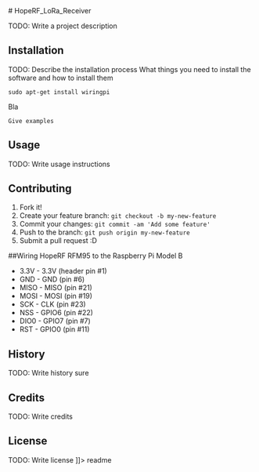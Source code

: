 <snippet>
  <content>
# HopeRF_LoRa_Receiver

TODO: Write a project description
## Installation
TODO: Describe the installation process
What things you need to install the software and how to install them
```
sudo apt-get install wiringpi
```
Bla
```
Give examples
```
## Usage
TODO: Write usage instructions
## Contributing
1. Fork it!
2. Create your feature branch: `git checkout -b my-new-feature`
3. Commit your changes: `git commit -am 'Add some feature'`
4. Push to the branch: `git push origin my-new-feature`
5. Submit a pull request :D

##Wiring HopeRF RFM95 to the Raspberry Pi Model B

* 3.3V - 3.3V (header pin #1) 
* GND - GND (pin #6) 
* MISO - MISO (pin #21) 
* MOSI - MOSI (pin #19) 
* SCK - CLK (pin #23) 
* NSS - GPIO6 (pin #22) 
* DIO0 - GPIO7 (pin #7) 
* RST - GPIO0 (pin #11)


## History
TODO: Write history sure
## Credits
TODO: Write credits
## License
TODO: Write license
]]></content>
  <tabTrigger>readme</tabTrigger>
</snippet>